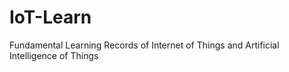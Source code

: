 # IoT-Learn
Fundamental Learning Records of Internet of Things and Artificial Intelligence of Things
